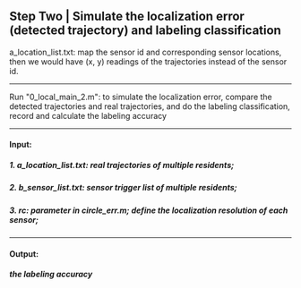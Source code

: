 ## Step Two | Simulate the localization error (detected trajectory) and labeling classification

a_location_list.txt: map the sensor id and corresponding sensor locations, then we would have (x, y) readings of the trajectories instead of the sensor id. 

---
Run "0_local_main_2.m": to simulate the localization error, compare the detected trajectories and real trajectories, and do the labeling classification, record and calculate the labeling accuracy

---

#### Input:
##### 1. a_location_list.txt: real trajectories of multiple residents;
##### 2. b_sensor_list.txt: sensor trigger list of multiple residents;
##### 3. rc: parameter in circle_err.m; define the localization resolution of each sensor;

-------

#### Output:
##### the labeling accuracy
